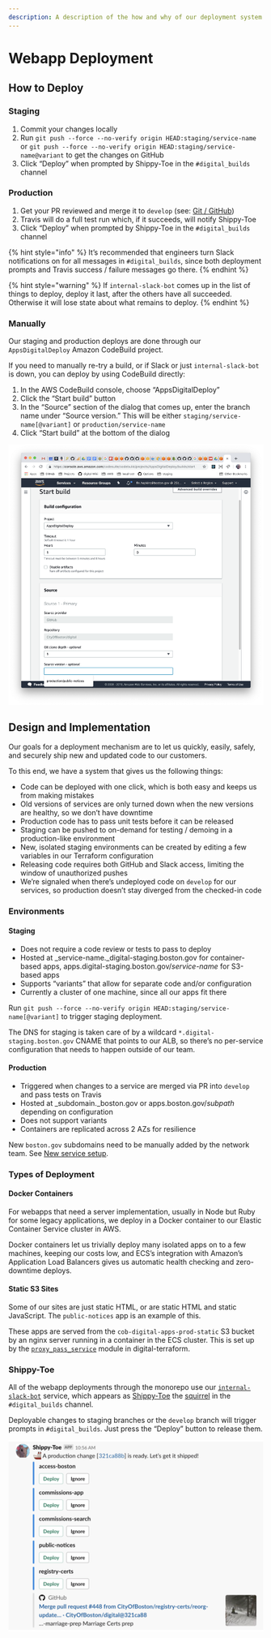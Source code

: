 ```yaml
---
description: A description of the how and why of our deployment system for the webapps
---
```


# Webapp Deployment

## How to Deploy

### Staging

1. Commit your changes locally
2. Run `git push --force --no-verify origin HEAD:staging/service-name` or `git push --force --no-verify origin HEAD:staging/service-name@variant` to get the changes on GitHub&#x20;
3. Click “Deploy” when prompted by Shippy-Toe in the `#digital_builds` channel

### Production

1. Get your PR reviewed and merge it to `develop` (see: [Git / GitHub](../../standards-and-best-practices/git-and-github/))
2. Travis will do a full test run which, if it succeeds, will notify Shippy-Toe
3. Click “Deploy” when prompted by Shippy-Toe in the `#digital_builds` channel

{% hint style="info" %}
It’s recommended that engineers turn Slack notifications on for all messages in `#digital_builds`, since both deployment prompts and Travis success / failure messages go there.
{% endhint %}

{% hint style="warning" %}
If `internal-slack-bot` comes up in the list of things to deploy, deploy it last, after the others have all succeeded. Otherwise it will lose state about what remains to deploy.
{% endhint %}

### Manually

Our staging and production deploys are done through our `AppsDigitalDeploy` Amazon CodeBuild project.

If you need to manually re-try a build, or if Slack or just `internal-slack-bot` is down, you can deploy by using CodeBuild directly:

1. In the AWS CodeBuild console, choose “AppsDigitalDeploy”
2. Click the “Start build” button
3. In the “Source” section of the dialog that comes up, enter the branch name under “Source version.” This will be either `staging/service-name[@variant]` or `production/service-name`
4. Click “Start build” at the bottom of the dialog

![Manually starting a build through CodeBuild’s web UI](../../.gitbook/assets/screen-shot-2019-05-30-at-2.08.44-pm.png)

## Design and Implementation

Our goals for a deployment mechanism are to let us quickly, easily, safely, and securely ship new and updated code to our customers.

To this end, we have a system that gives us the following things:

* Code can be deployed with one click, which is both easy and keeps us from making mistakes
* Old versions of services are only turned down when the new versions are healthy, so we don’t have downtime
* Production code has to pass unit tests before it can be released
* Staging can be pushed to on-demand for testing / demoing in a production-like environment
* New, isolated staging environments can be created by editing a few variables in our Terraform configuration
* Releasing code requires both GitHub and Slack access, limiting the window of unauthorized pushes
* We’re signaled when there’s undeployed code on `develop` for our services, so production doesn’t stay diverged from the checked-in code

### Environments

#### Staging

* Does not require a code review or tests to pass to deploy
* Hosted at _service-name._digital-staging.boston.gov for container-based apps, apps.digital-staging.boston.gov/_service-name_ for S3-based apps
* Supports “variants” that allow for separate code and/or configuration
* Currently a cluster of one machine, since all our apps fit there

Run `git push --force --no-verify origin HEAD:staging/service-name[@variant]` to trigger staging deployment.

The DNS for staging is taken care of by a wildcard `*.digital-staging.boston.gov` CNAME that points to our ALB, so there’s no per-service configuration that needs to happen outside of our team.

#### Production

* Triggered when changes to a service are merged via PR into `develop` and pass tests on Travis
* Hosted at _subdomain._boston.gov or apps.boston.gov/_subpath_ depending on configuration
* Does not support variants
* Containers are replicated across 2 AZs for resilience

New `boston.gov` subdomains need to be manually added by the network team. See [New service setup](new-service-setup/).

### Types of Deployment

#### Docker Containers

For webapps that need a server implementation, usually in Node but Ruby for some legacy applications, we deploy in a Docker container to our Elastic Container Service cluster in AWS.

Docker containers let us trivially deploy many isolated apps on to a few machines, keeping our costs low, and ECS’s integration with Amazon’s Application Load Balancers gives us automatic health checking and zero-downtime deploys.

#### Static S3 Sites

Some of our sites are just static HTML, or are static HTML and static JavaScript. The `public-notices` app is an example of this.

These apps are served from the `cob-digital-apps-prod-static` S3 bucket by an nginx server running in a container in the ECS cluster. This is set up by the [`proxy_pass_service`](https://github.com/CityOfBoston/digital-terraform/blob/production/apps/modules/proxy\_pass\_service/main.tf) module in digital-terraform.

### Shippy-Toe

All of the webapp deployments through the monorepo use our [`internal-slack-bot`](https://github.com/CityOfBoston/digital/tree/develop/services-js/internal-slack-bot) service, which appears as [Shippy-Toe](https://en.wikipedia.org/wiki/Squirrel\_Girl#Tippy-Toe) the [squirrel](https://www.quora.com/On-GitHub-what-is-the-significance-of-the-Ship-It-squirrel) in the `#digital_builds` channel.

Deployable changes to staging branches or the `develop` branch will trigger prompts in `#digital_builds`. Just press the “Deploy” button to release them.

![An example deployment prompt from Shippy-Toe](../../.gitbook/assets/screen-shot-2019-05-17-at-11.07.38-am.png)
